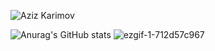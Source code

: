 ![Aziz Karimov](https://user-images.githubusercontent.com/113392926/216158335-3886df50-7a0a-4ca6-9c46-c1e08aeb566e.gif)


![Anurag's GitHub stats](https://github-readme-stats.vercel.app/api?username=eizeek&theme=chartreuse-dark&show_icons=true) ![ezgif-1-712d57c967](https://user-images.githubusercontent.com/113392926/216329899-d10d0b23-5129-48fb-a633-a00672ae5388.gif)
